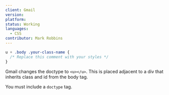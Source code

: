 ```yaml
---
client: Gmail
version:
platform:
status: Working
languages:
  - CSS
contributor: Mark Robbins
---
```


```css
u + .body .your-class-name {
  /* Replace this comment with your styles */
}
```

Gmail changes the doctype to `<u></u>`. This is placed adjacent to a div that inherits class and id from the body tag.

You must include a `doctype` tag.
